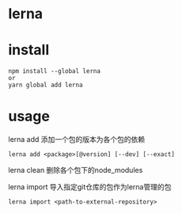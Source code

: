 # lerna

# install
```
npm install --global lerna
or
yarn global add lerna
```

# usage
lerna add
添加一个包的版本为各个包的依赖
```
lerna add <package>[@version] [--dev] [--exact]
```

lerna clean
删除各个包下的node_modules

lerna import
导入指定git仓库的包作为lerna管理的包
```
lerna import <path-to-external-repository>
```